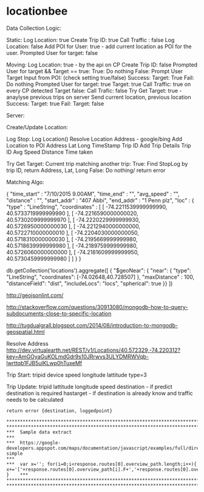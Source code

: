 # locationbee
Data Collection Logic:

Static:
	Log Location: true
	Create Trip ID: true
	Call Traffic : false
	Log Location: false
	Add POI for User: true - add current location as POI for the user.
	Prompted User for target: false

Moving:
	Log Location: true - by the api on CP
	Create Trip ID: false
	Prompted User for target && Target == true:
		True:
			Do nothing
		False:
			Prompt User Target Input from POI: (check setting true/false)
				Success:
					Target: True
				Fail:
					Do nothing
			Prompted User for target: true
	Target: true
		Call Traffic: true on every CP detected
	Target false:
		Call Trafic: false
		Try Get Target: true - anaylyse previous trips on server
			Send current location, previous location
			Success:
				Target: true
			Fail:
				Target: false


Server:

Create/Update Location:
	

Log Stop:
	Log Location()
	Resolve Location Address - google/bing
	Add Location to POI
		Address
		Lat
		Long
		TimeStamp
		Trip ID
	Add Trip Details
		Trip ID
		Avg Speed
		Distance
		Time taken

Try Get Target:
	Current trip matching another trip:
		True:
			Find StopLog by trip ID, return Address, Lat, Long
		False:
			Do nothing/ return error

Matching Algo:



{
    "time_start" : "7/10/2015 9.00AM",
    "time_end" : "",
    "avg_speed" : "",
    "distance" : "",
    "start_addr" : "407 Abbi",
    "end_addr" : "1 Penn plz",
    "loc" : {
        "type" : "LineString",
        "coordinates" : [ 
            [ 
                -74.2211539999999990, 
                40.5733719999999990
            ], 
            [ 
                -74.2216590000000020, 
                40.5730209999999970
            ], 
            [ 
                -74.2220229999999930, 
                40.5726950000000030
            ], 
            [ 
                -74.2212940000000000, 
                40.5722710000000010
            ], 
            [ 
                -74.2204030000000050, 
                40.5718310000000030
            ], 
            [ 
                -74.2195669999999980, 
                40.5718639999999980
            ], 
            [ 
                -74.2189759999999980, 
                40.5726060000000000
            ], 
            [ 
                -74.2181609999999950, 
                40.5730459999999980
            ]
        ]
    }
}



db.getCollection('locations').aggregate([
    { "$geoNear": {
        "near": {
            "type": "LineString",
            "coordinates": [-74.02648,40.728507]
        },
        "maxDistance" : 100,
        "distanceField": "dist",
        "includeLocs": "locs",
        "spherical": true
    }}
])

http://geojsonlint.com/

http://stackoverflow.com/questions/30913080/mongodb-how-to-query-subdocuments-close-to-specific-location


http://tugdualgrall.blogspot.com/2014/08/introduction-to-mongodb-geospatial.html

Resolve Address
http://dev.virtualearth.net/REST/v1/Locations/40.572329,-74.220312?key=AmGOyaGuKOLmdGdr9s10JRrwvs3ULYDMRWVqb-lwrttqb1FJB5ulKLwp0hTuxeMf

Trip Start:
	tripid
	device
	speed
	longitude
	lattitude
	type=3

Trip Update:
	tripid
	lattitude
	longitude
	speed
	destination - if predict destination is required
	hastarget -  if destination is already know and traffic needs to be calculated

	return error {destination, loggedpoint}

	****************************************************************************************************************************************************************************
	****************************************************************************************************************************************************************************
	***  Sample data extract																																				 ***
	***  https://google-developers.appspot.com/maps/documentation/javascript/examples/full/directions-simple																 ***
	***  var x=''; for(i=0;i<response.routes[0].overview_path.length;i++){ x+='['+response.routes[0].overview_path[i].F+','+response.routes[0].overview_path[i].A+'],'; }	 ***
	****************************************************************************************************************************************************************************
	****************************************************************************************************************************************************************************

